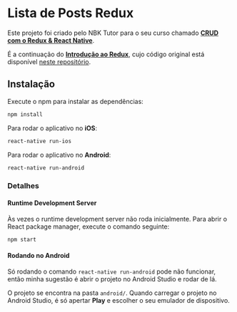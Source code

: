 # Lista de Posts Redux

Este projeto foi criado pelo NBK Tutor para o seu curso chamado [**CRUD com o Redux & React Native**](https://www.youtube.com/playlist?list=PLUbb2i4BuuzATHuKoP6BcSHLxnXN4dzj6).

É a continuação do [**Introdução ao Redux**](https://www.youtube.com/playlist?list=PLUbb2i4BuuzBP9eD4ZO7J1qxpf4TKNchG), cujo código original está disponível [neste repositório](https://github.com/nbkhope/lista-de-posts-redux).

## Instalação

Execute o npm para instalar as dependências:

```sh
npm install
```

Para rodar o aplicativo no **iOS**:

```sh
react-native run-ios
```

Para rodar o aplicativo no **Android**:

```sh
react-native run-android
```

### Detalhes

#### Runtime Development Server

Às vezes o runtime development server não roda inicialmente. Para abrir o React package manager, execute o comando seguinte:

```sh
npm start
```
#### Rodando no Android

Só rodando o comando `react-native run-android` pode não funcionar, então minha sugestão é abrir o projeto no Android Studio e rodar de lá.

O projeto se encontra na pasta `android/`. Quando carregar o projeto no Android Studio, é só apertar **Play** e escolher o seu emulador de dispositivo.
